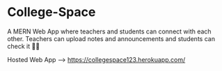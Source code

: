 # College-Space
A MERN Web App where teachers and students can connect with each other. Teachers can upload notes and announcements and students can check it 🧑‍💻

Hosted Web App -->
https://collegespace123.herokuapp.com/
